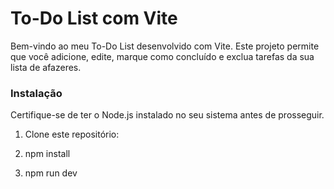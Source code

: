 # To-Do List com Vite

Bem-vindo ao meu To-Do List desenvolvido com Vite. Este projeto permite que você adicione, edite, marque como concluído e exclua tarefas da sua lista de afazeres.

### Instalação

Certifique-se de ter o Node.js instalado no seu sistema antes de prosseguir.

1. Clone este repositório:

2. npm install

3. npm run dev
